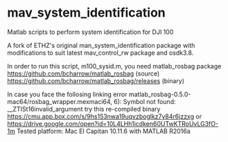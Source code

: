 # mav_system_identification
Matlab scripts to perform system identification for DJI 100

A fork of ETHZ's original man_system_identification package with modifications to suit latest mav_control_rw package and osdk3.8.

In order to run this script, m100_sysid.m, you need matlab_rosbag package
https://github.com/bcharrow/matlab_rosbag (source)
https://github.com/bcharrow/matlab_rosbag/releases (binary)
 
In case you face the follosing linking error
matlab_rosbag-0.5.0-mac64/rosbag_wrapper.mexmaci64,
6): Symbol not found: __ZTISt16invalid_argument
try this re-compiled binary
https://cmu.app.box.com/s/9hs153nwa19uqvzboglkz7y84r6jzzxg    or
https://drive.google.com/open?id=10L4LHh1icdken60UTwKTRoUvLG3fO-1m
Tested platform: Mac EI Capitan 10.11.6 with MATLAB R2016a
